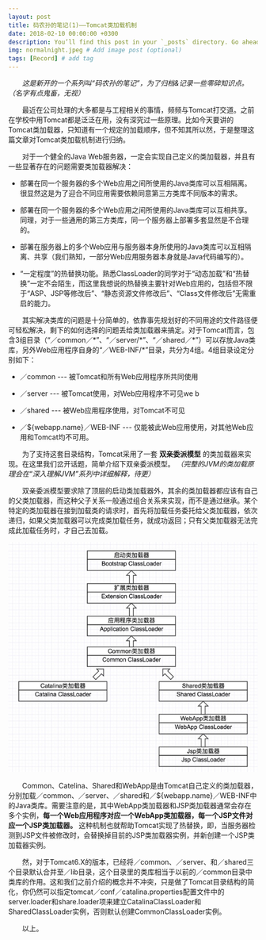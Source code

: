```yaml
---
layout: post
title: 码农孙的笔记(1)——Tomcat类加载机制
date: 2018-02-10 00:00:00 +0300
description: You’ll find this post in your `_posts` directory. Go ahead and edit it and re-build the site to see your changes. # Add post description (optional)
img: normalnight.jpeg # Add image post (optional)
tags: [Record] # add tag
---
```


&emsp;&emsp;*这是新开的一个系列叫“码农孙的笔记”，为了归档&记录一些零碎知识点。（名字有点鬼畜，无视）*

&emsp;&emsp;最近在公司处理的大多都是与工程相关的事情，频频与Tomcat打交道。之前在学校中用Tomcat都是泛泛在用，没有深究过一些原理。比如今天要讲的Tomcat类加载器，只知道有一个规定的加载顺序，但不知其所以然，于是整理这篇文章对Tomcat类加载机制进行归纳。

&emsp;&emsp;对于一个健全的Java Web服务器，一定会实现自己定义的类加载器，并且有一些显著存在的问题需要类加载器解决：

* 部署在同一个服务器的多个Web应用之间所使用的Java类库可以互相隔离。很显然这是为了迎合不同应用需要依赖同意第三方类库不同版本的需求。

* 部署在同一个服务器的多个Web应用之间所使用的Java类库可以互相共享。同理，对于一些通用的第三方类库，同一个服务器上部署多套显然是不合理的。

* 部署在服务器上的多个Web应用与服务器本身所使用的Java类库可以互相隔离、共享（我们熟知，一部分Web应用服务器本身就是Java代码编写的）。

* “一定程度”的热替换功能。熟悉ClassLoader的同学对于“动态加载”和“热替换”一定不会陌生，而这里我想说的热替换主要针对Web应用的，包括但不限于“ASP、JSP等修改后”、“静态资源文件修改后”、“Class文件修改后”无需重启的能力。

&emsp;&emsp;其实解决类库的问题是十分简单的，依靠事先规划好的不同用途的文件路径便可轻松解决，剩下的如何选择的问题丢给类加载器来搞定。对于Tomcat而言，包含3组目录（“／common／\*”、“／server/\*”、“／shared／\*”）可以存放Java类库，另外Web应用程序自身的“／WEB-INF/\*”目录，共分为4组。4组目录设定分别如下：

* ／common --- 被Tomcat和所有Web应用程序所共同使用

* ／server --- 被Tomcat使用，对Web应用程序不可见we b

* ／shared --- 被Web应用程序使用，对Tomcat不可见

* ／${webapp.name}／WEB-INF --- 仅能被此Web应用使用，对其他Web应用和Tomcat均不可用。

&emsp;&emsp;为了支持这套目录结构，Tomcat采用了一套 **双亲委派模型** 的类加载器来实现。在这里我们岔开话题，简单介绍下双亲委派模型。 *（完整的JVM的类加载原理会在“深入理解JVM”系列中详细解释，待更）*

&emsp;&emsp;双亲委派模型要求除了顶层的启动类加载器外，其余的类加载器都应该有自己的父类加载器，而这种父子关系一般通过组合关系来实现，而不是通过继承。某个特定的类加载器在接到加载类的请求时，首先将加载任务委托给父类加载器，依次递归，如果父类加载器可以完成类加载任务，就成功返回；只有父类加载器无法完成此加载任务时，才自己去加载。

<center><img src="/assets/img/tomcat-class-load.jpg"/></center>

&emsp;&emsp;Common、Catelina、Shared和WebApp是由Tomcat自己定义的类加载器，分别加载／common、／server、／shared和／${webapp.name}／WEB-INF中的Java类库。需要注意的是，其中WebApp类加载器和JSP类加载器通常会存在多个实例，**每一个Web应用程序对应一个WebApp类加载器，每一个JSP文件对应一个JSP类加载器。** 这种机制也就帮助Tomcat实现了热替换，即，当服务器检测到JSP文件被修改时，会替换掉目前的JSP类加载器实例，并新创建一个JSP类加载器实例。

&emsp;&emsp;然，对于Tomcat6.X的版本，已经将／common、／server、和／shared三个目录默认合并至／lib目录，这个目录里的类库相当于以前的／common目录中类库的作用。这和我们之前介绍的概念并不冲突，只是做了Tomcat目录结构的简化，你仍然可以指定tomcat／conf／catalina.properties配置文件中的server.loader和share.loader项来建立CatalinaClassLoader和SharedClassLoader实例，否则默认创建CommonClassLoader实例。

&emsp;&emsp;以上。
